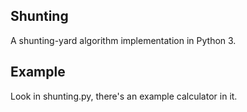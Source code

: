 Shunting
--------

A shunting-yard algorithm implementation in Python 3.

Example
-------

Look in shunting.py, there's an example calculator in it.
